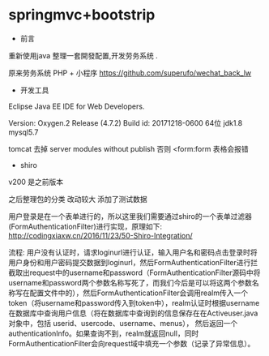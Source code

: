 # springmvc+bootstrip

- 前言

重新使用java 整理一套開發配置,开发劳务系统 .  

原来劳务系统 PHP + 小程序 https://github.com/superufo/wechat_back_lw  



- 开发工具

Eclipse Java EE IDE for Web Developers.

Version: Oxygen.2 Release (4.7.2)
Build id: 20171218-0600   64位   jdk1.8  mysql5.7 

tomcat 去掉  server modules without publish 否则  <form:form 表格会报错



- shiro

v200 是之前版本

之后整理包的分类 改动较大  添加了测试数据

用户登录是在一个表单进行的，所以这里我们需要通过shiro的一个表单过滤器(FormAuthenticationFilter)进行实现，原理如下:
http://codingxiaxw.cn/2016/11/23/50-Shiro-Integration/

流程:  用户没有认证时，请求loginurl进行认证，输入用户名和密码点击登录时将用户身份和用户密码提交数据到loginurl，然后FormAuthenticationFilter进行拦截取出request中的username和password（FormAuthenticationFilter源码中将username和password两个参数名称写死了，而我们今后是可以将这两个参数名称写在配置文件中的），然后FormAuthenticationFilter会调用realm传入一个token（将username和password传入到token中），realm认证时根据username在数据库中查询用户信息（将在数据库中查询到的信息保存在在Activeuser.java对象中，包括 userid、usercode、username、menus），
然后返回一个authenticationInfo。如果查询不到，realm就返回null，同时FormAuthenticationFilter会向request域中填充一个参数（记录了异常信息）。
